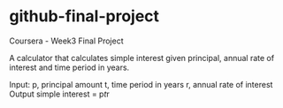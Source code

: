 # github-final-project
Coursera - Week3 Final Project

A calculator that calculates simple interest given principal, annual rate of interest and time period in years.

Input:
   p, principal amount
   t, time period in years
   r, annual rate of interest
Output
   simple interest = p*t*r
